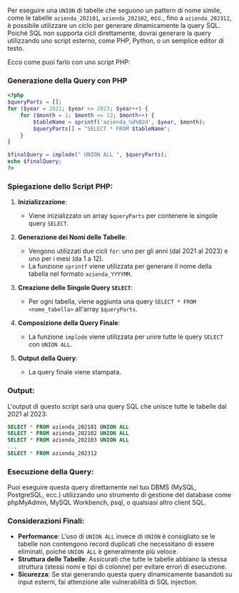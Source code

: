 Per eseguire una `UNION` di tabelle che seguono un pattern di nome simile, come le tabelle `azienda_202101`, `azienda_202102`, ecc., fino a `azienda_202312`, è possibile utilizzare un ciclo per generare dinamicamente la query SQL. Poiché SQL non supporta cicli direttamente, dovrai generare la query utilizzando uno script esterno, come PHP, Python, o un semplice editor di testo.

Ecco come puoi farlo con uno script PHP:

### Generazione della Query con PHP

```php
<?php
$queryParts = [];
for ($year = 2021; $year <= 2023; $year++) {
    for ($month = 1; $month <= 12; $month++) {
        $tableName = sprintf('azienda_%d%02d', $year, $month);
        $queryParts[] = "SELECT * FROM $tableName";
    }
}

$finalQuery = implode(" UNION ALL ", $queryParts);
echo $finalQuery;
?>
```

### Spiegazione dello Script PHP:

1. **Inizializzazione**:
   - Viene inizializzato un array `$queryParts` per contenere le singole query `SELECT`.

2. **Generazione dei Nomi delle Tabelle**:
   - Vengono utilizzati due cicli `for`: uno per gli anni (dal 2021 al 2023) e uno per i mesi (da 1 a 12).
   - La funzione `sprintf` viene utilizzata per generare il nome della tabella nel formato `azienda_YYYYMM`.

3. **Creazione delle Singole Query `SELECT`**:
   - Per ogni tabella, viene aggiunta una query `SELECT * FROM <nome_tabella>` all'array `$queryParts`.

4. **Composizione della Query Finale**:
   - La funzione `implode` viene utilizzata per unire tutte le query `SELECT` con `UNION ALL`.

5. **Output della Query**:
   - La query finale viene stampata.

### Output:

L'output di questo script sarà una query SQL che unisce tutte le tabelle dal 2021 al 2023:

```sql
SELECT * FROM azienda_202101 UNION ALL
SELECT * FROM azienda_202102 UNION ALL
SELECT * FROM azienda_202103 UNION ALL
...
SELECT * FROM azienda_202312
```

### Esecuzione della Query:

Puoi eseguire questa query direttamente nel tuo DBMS (MySQL, PostgreSQL, ecc.) utilizzando uno strumento di gestione del database come phpMyAdmin, MySQL Workbench, psql, o qualsiasi altro client SQL.

### Considerazioni Finali:

- **Performance**: L'uso di `UNION ALL` invece di `UNION` è consigliato se le tabelle non contengono record duplicati che necessitano di essere eliminati, poiché `UNION ALL` è generalmente più veloce.
- **Struttura delle Tabelle**: Assicurati che tutte le tabelle abbiano la stessa struttura (stessi nomi e tipi di colonne) per evitare errori di esecuzione.
- **Sicurezza**: Se stai generando questa query dinamicamente basandoti su input esterni, fai attenzione alle vulnerabilità di SQL injection.